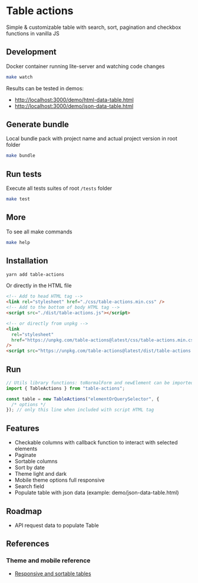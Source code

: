 # Table actions

Simple & customizable table with search, sort, pagination and checkbox functions
in vanilla JS

## Development

Docker container running lite-server and watching code changes

```bash
make watch
```

Results can be tested in demos:

- [http://localhost:3000/demo/html-data-table.html](http://localhost:3000/demo/html-data-table.html)
- [http://localhost:3000/demo/json-data-table.html](http://localhost:3000/demo/json-data-table.html)

## Generate bundle

Local bundle pack with project name and actual project version in root folder

```bash
make bundle
```

## Run tests

Execute all tests suites of root `/tests` folder

```bash
make test
```

## More

To see all make commands

```bash
make help
```

## Installation

```bash
yarn add table-actions
```

Or directly in the HTML file

```html
<!-- Add to head HTML tag -->
<link rel="stylesheet" href="./css/table-actions.min.css" />
<!-- Add to the bottom of body HTML tag -->
<script src="./dist/table-actions.js"></script>

<!-- or directly from unpkg -->
<link
  rel="stylesheet"
  href="https://unpkg.com/table-actions@latest/css/table-actions.min.css"
/>
<script src="https://unpkg.com/table-actions@latest/dist/table-actions.min.js"></script>
```

## Run

```js
// Utils library functions: toNormalForm and newElement can be imported here
import { TableActions } from "table-actions";

const table = new TableActions("elementOrQuerySelector", {
  /* options */
}); // only this line when included with script HTML tag
```

## Features

- Checkable columns with callback function to interact with selected elements
- Paginate
- Sortable columns
- Sort by date
- Theme light and dark
- Mobile theme options full responsive
- Search field
- Populate table with json data (example: demo/json-data-table.html)

## Roadmap

- API request data to populate Table

## References

### Theme and mobile reference

- [Responsive and sortable tables](https://codepen.io/mlegakis/pen/jBYPGr)
